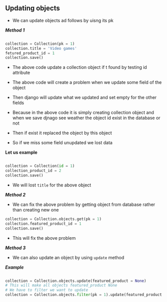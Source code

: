## Updating objects

- We can update objects ad follows by uisng its pk

___Method 1___

```python

collection = Collection(pk = 1)
collection.title = 'Video games'
fetured_product_id = 1
collection.save()

```
- The above code update a collection object if t found by testing id attribute

- The above code will create a problem when we update some field of the object
- Then django will update what we updated and set empty for the other fields 
- Because in the above code it is simply creating collection object and when we save djnago see weather the object id exist in the database or not 
- Then if exist it replaced the object by this object 
- So if we miss some field unupdated we lost data

__Let us example__

```python

collection = Collection(id = 1)
collection_product_id = 2
collection.save()
```
- We will lost `title` for the above object

___Method 2___

- We can fix the above problem by getting object from database rather than creating new one

```python
collection = Collection.objects.get(pk = 1)
collection.featured_product_id = 1
collection.save()
```
- This will fix the above problem

___Method 3___

- We can also update an object by using `update` method

___Example___
```python

collection = Collection.objects.update(featured_product = None)
# This will make all objects featured_product None
# We have to filter we want to update
collection = Collection.objects.filter(pk = 1).update(featured_product = None)
```

